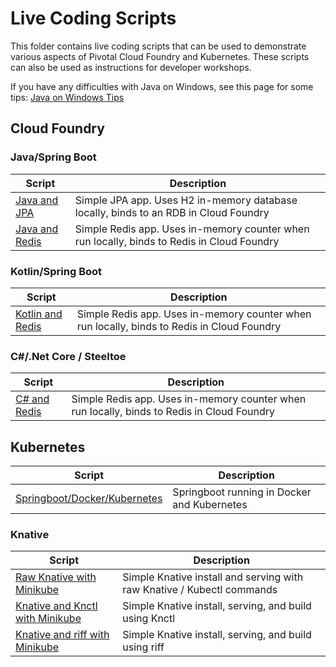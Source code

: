 # Live Coding Scripts

This folder contains live coding scripts that can be used to demonstrate various aspects of Pivotal Cloud Foundry and Kubernetes. These scripts can also be used as instructions for developer workshops.

If you have any difficulties with Java on Windows, see this page for some tips: [Java on Windows Tips](JavaInstallOnWindows.md)

## Cloud Foundry

### Java/Spring Boot

Script | Description
--|--
[Java and JPA](JavaJPA.MD)| Simple JPA app. Uses H2 in-memory database locally, binds to an RDB in Cloud Foundry 
[Java and Redis](JavaRedis.MD) | Simple Redis app. Uses in-memory counter when run locally, binds to Redis in Cloud Foundry

### Kotlin/Spring Boot

Script | Description
--|--
[Kotlin and Redis](KotlinRedis.MD) | Simple Redis app. Uses in-memory counter when run locally, binds to Redis in Cloud Foundry

### C#/.Net Core / Steeltoe

Script | Description
--|--
[C# and Redis](DotNetCoreRedis.md) | Simple Redis app. Uses in-memory counter when run locally, binds to Redis in Cloud Foundry

## Kubernetes

Script | Description
--|--
[Springboot/Docker/Kubernetes](JavaDockerK8s.md) | Springboot running in Docker and Kubernetes 

### Knative

Script | Description
--|--
[Raw Knative with Minikube](KnativeMinikube.md) | Simple Knative install and serving with raw Knative / Kubectl commands
[Knative and Knctl with Minikube](KnativeAndKnctlMinikube.md) | Simple Knative install, serving, and build using Knctl
[Knative and riff with Minikube](KnativeAndRiffMinikube.md) | Simple Knative install, serving, and build using riff
